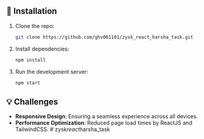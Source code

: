 

## 🔧 Installation

1. Clone the repo:
   ```bash
   git clone https://github.com/ghv061101/zysk_react_harsha_task.git
   ```
2. Install dependencies:
   ```bash
   npm install
   ```
3. Run the development server:
   ```bash
   npm start
   ```

## 💡 Challenges

- **Responsive Design**: Ensuring a seamless experience across all devices.  
- **Performance Optimization**: Reduced page load times by ReactJS and TailwindCSS.
#   z y s k _ r e a c t _ h a r s h a _ t a s k 
 
 
